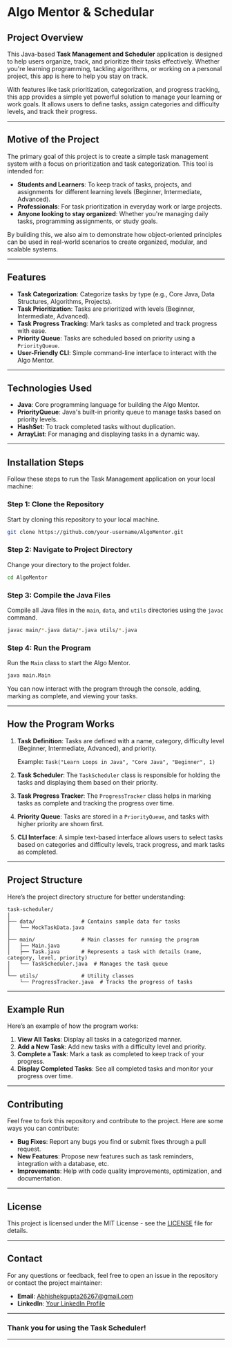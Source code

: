# Algo Mentor & Schedular

## **Project Overview**

This Java-based **Task Management and Scheduler** application is designed to help users organize, track, and prioritize their tasks effectively. Whether you're learning programming, tackling algorithms, or working on a personal project, this app is here to help you stay on track.

With features like task prioritization, categorization, and progress tracking, this app provides a simple yet powerful solution to manage your learning or work goals. It allows users to define tasks, assign categories and difficulty levels, and track their progress.

---

## **Motive of the Project**

The primary goal of this project is to create a simple task management system with a focus on prioritization and task categorization. This tool is intended for:

- **Students and Learners**: To keep track of tasks, projects, and assignments for different learning levels (Beginner, Intermediate, Advanced).
- **Professionals**: For task prioritization in everyday work or large projects.
- **Anyone looking to stay organized**: Whether you're managing daily tasks, programming assignments, or study goals.

By building this, we also aim to demonstrate how object-oriented principles can be used in real-world scenarios to create organized, modular, and scalable systems.

---

## **Features**

- **Task Categorization**: Categorize tasks by type (e.g., Core Java, Data Structures, Algorithms, Projects).
- **Task Prioritization**: Tasks are prioritized with levels (Beginner, Intermediate, Advanced).
- **Task Progress Tracking**: Mark tasks as completed and track progress with ease.
- **Priority Queue**: Tasks are scheduled based on priority using a `PriorityQueue`.
- **User-Friendly CLI**: Simple command-line interface to interact with the Algo Mentor.

---

## **Technologies Used**

- **Java**: Core programming language for building the Algo Mentor.
- **PriorityQueue**: Java's built-in priority queue to manage tasks based on priority levels.
- **HashSet**: To track completed tasks without duplication.
- **ArrayList**: For managing and displaying tasks in a dynamic way.

---

## **Installation Steps**

Follow these steps to run the Task Management application on your local machine:

### **Step 1: Clone the Repository**

Start by cloning this repository to your local machine.

```bash
git clone https://github.com/your-username/AlgoMentor.git
```

### **Step 2: Navigate to Project Directory**

Change your directory to the project folder.

```bash
cd AlgoMentor
```

### **Step 3: Compile the Java Files**

Compile all Java files in the `main`, `data`, and `utils` directories using the `javac` command.

```bash
javac main/*.java data/*.java utils/*.java
```

### **Step 4: Run the Program**

Run the `Main` class to start the Algo Mentor.

```bash
java main.Main
```

You can now interact with the program through the console, adding, marking as complete, and viewing your tasks.

---

## **How the Program Works**

1. **Task Definition**: Tasks are defined with a name, category, difficulty level (Beginner, Intermediate, Advanced), and priority.
   
   Example: `Task("Learn Loops in Java", "Core Java", "Beginner", 1)`

2. **Task Scheduler**: The `TaskScheduler` class is responsible for holding the tasks and displaying them based on their priority.
   
3. **Task Progress Tracker**: The `ProgressTracker` class helps in marking tasks as complete and tracking the progress over time.
   
4. **Priority Queue**: Tasks are stored in a `PriorityQueue`, and tasks with higher priority are shown first.
   
5. **CLI Interface**: A simple text-based interface allows users to select tasks based on categories and difficulty levels, track progress, and mark tasks as completed.

---

## **Project Structure**

Here’s the project directory structure for better understanding:

```
task-scheduler/
│
├── data/               # Contains sample data for tasks
│   └── MockTaskData.java
│
├── main/               # Main classes for running the program
│   ├── Main.java
│   ├── Task.java       # Represents a task with details (name, category, level, priority)
│   └── TaskScheduler.java  # Manages the task queue
│
└── utils/              # Utility classes
    └── ProgressTracker.java  # Tracks the progress of tasks
```

---

## **Example Run**

Here’s an example of how the program works:

1. **View All Tasks**: Display all tasks in a categorized manner.
2. **Add a New Task**: Add new tasks with a difficulty level and priority.
3. **Complete a Task**: Mark a task as completed to keep track of your progress.
4. **Display Completed Tasks**: See all completed tasks and monitor your progress over time.

---

## **Contributing**

Feel free to fork this repository and contribute to the project. Here are some ways you can contribute:

- **Bug Fixes**: Report any bugs you find or submit fixes through a pull request.
- **New Features**: Propose new features such as task reminders, integration with a database, etc.
- **Improvements**: Help with code quality improvements, optimization, and documentation.

---

## **License**

This project is licensed under the MIT License - see the [LICENSE](LICENSE) file for details.

---

## **Contact**

For any questions or feedback, feel free to open an issue in the repository or contact the project maintainer:

- **Email**: Abhishekgupta26267@gmail.com
- **LinkedIn**: [Your LinkedIn Profile](https://linkedin.com/in/Abhishekgupta0703)

---

### **Thank you for using the Task Scheduler!**

---
